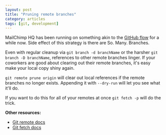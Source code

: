 ```yaml
---
layout: post
title: "Pruning remote branches"
category: articles
tags: [git, development]
---
```


MailChimp HQ has been running on something akin to the [GitHub flow](https://guides.github.com/introduction/flow/) for a while now. Side effect of this strategy is there are So. Many. Branches.

Even with regular cleanup via `git branch -d branchName` or the harsher `git branch -D branchName`, references to other remote branches linger. If your coworkers are good about clearing out their remote branches, it's easy make your local copy shiny again.

`git remote prune origin` will clear out local references if the remote branches no longer exists. Appending it with `--dry-run` will let you see what it'll do.

If you want to do this for all of your remotes at once `git fetch -p` will do the trick.



**Other resources:**

* [Git remote docs](https://git-scm.com/docs/git-remote)
* [Git fetch docs](https://git-scm.com/docs/git-fetch)
